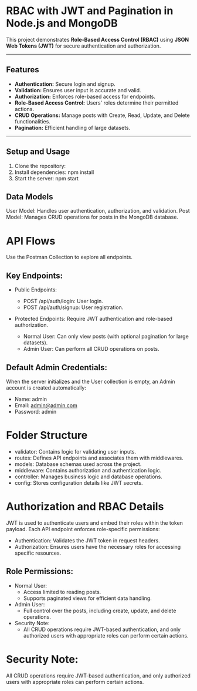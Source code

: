 # RBAC with JWT and Pagination in Node.js and MongoDB

This project demonstrates **Role-Based Access Control (RBAC)** using **JSON Web Tokens (JWT)** for secure authentication and authorization.

---

## Features

- **Authentication:** Secure login and signup.
- **Validation:** Ensures user input is accurate and valid.
- **Authorization:** Enforces role-based access for endpoints.
- **Role-Based Access Control:** Users' roles determine their permitted actions.
- **CRUD Operations:** Manage posts with Create, Read, Update, and Delete functionalities.
- **Pagination:** Efficient handling of large datasets.

---

## Setup and Usage

1. Clone the repository:
2. Install dependencies:
    npm install
3. Start the server:
    npm start

## Data Models
User Model: Handles user authentication, authorization, and validation.
Post Model: Manages CRUD operations for posts in the MongoDB database.

# API Flows
Use the Postman Collection to explore all endpoints.

## Key Endpoints:
* Public Endpoints:

    * POST /api/auth/login: User login.
    * POST /api/auth/signup: User registration.
* Protected Endpoints: Require JWT authentication and role-based authorization.

    * Normal User: Can only view posts (with optional pagination for large datasets).
    * Admin User: Can perform all CRUD operations on posts.
## Default Admin Credentials:
When the server initializes and the User collection is empty, an Admin account is created automatically:

* Name: admin
* Email: admin@admin.com
* Password: admin

# Folder Structure
* validator: Contains logic for validating user inputs.
* routes: Defines API endpoints and associates them with middlewares.
* models: Database schemas used across the project.
* middleware: Contains authorization and authentication logic.
* controller: Manages business logic and database operations.
* config: Stores configuration details like JWT secrets.

# Authorization and RBAC Details
JWT is used to authenticate users and embed their roles within the token payload. Each API endpoint enforces role-specific permissions:

* Authentication: Validates the JWT token in request headers.
* Authorization: Ensures users have the necessary roles for accessing specific resources.

## Role Permissions:
* Normal User:
    * Access limited to reading posts.
    * Supports paginated views for efficient data handling.
* Admin User:
    * Full control over the posts, including create, update, and delete operations.
* Security Note:
    * All CRUD operations require JWT-based authentication, and only authorized users with appropriate roles can perform certain actions.

# Security Note:
All CRUD operations require JWT-based authentication, and only authorized users with appropriate roles can perform certain actions.